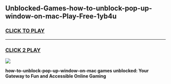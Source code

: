 
## Unblocked-Games-how-to-unblock-pop-up-window-on-mac-Play-Free-1yb4u
<h3>
<a href="https://premium76.site?title=how-to-unblock-pop-up-window-on-mac&ref=10A">CLICK TO PLAY</a></h3>
<hr>

<h3>
<a href="https://premium76.site?title=how-to-unblock-pop-up-window-on-mac&ref=10A">CLICK 2 PLAY</a>
  
</h3>

<a href="https://premium76.site?title=how-to-unblock-pop-up-window-on-mac&ref=10A"><img src="https://clearcache.store/games.png"></a>


**how-to-unblock-pop-up-window-on-mac games unblocked: Your Gateway to Fun and Accessible Online Gaming**
